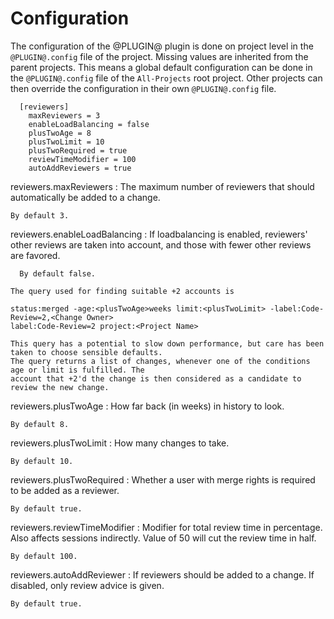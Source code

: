 Configuration
=============

The configuration of the @PLUGIN@ plugin is done on project level in
the `@PLUGIN@.config` file of the project. Missing values are inherited
from the parent projects. This means a global default configuration can
be done in the `@PLUGIN@.config` file of the `All-Projects` root project.
Other projects can then override the configuration in their own
`@PLUGIN@.config` file.

```
  [reviewers]
    maxReviewers = 3
    enableLoadBalancing = false
    plusTwoAge = 8
    plusTwoLimit = 10
    plusTwoRequired = true
    reviewTimeModifier = 100
    autoAddReviewers = true

```

reviewers.maxReviewers
:   The maximum number of reviewers that should automatically be added to a change.

	By default 3.

reviewers.enableLoadBalancing
:   If loadbalancing is enabled, reviewers' other reviews are taken into account, and those with
    fewer other reviews are favored.

	  By default false.

    The query used for finding suitable +2 accounts is

    status:merged -age:<plusTwoAge>weeks limit:<plusTwoLimit> -label:Code-Review=2,<Change Owner>
    label:Code-Review=2 project:<Project Name>

    This query has a potential to slow down performance, but care has been taken to choose sensible defaults.
    The query returns a list of changes, whenever one of the conditions age or limit is fulfilled. The
    account that +2'd the change is then considered as a candidate to review the new change.

reviewers.plusTwoAge
:   How far back (in weeks) in history to look.

    By default 8.

reviewers.plusTwoLimit
:   How many changes to take.

    By default 10.

reviewers.plusTwoRequired
:   Whether a user with merge rights is required to be added as a reviewer.

    By default true.

reviewers.reviewTimeModifier
:   Modifier for total review time in percentage. Also affects sessions indirectly.
    Value of 50 will cut the review time in half.

    By default 100.

reviewers.autoAddReviewer
:   If reviewers should be added to a change. If disabled, only review advice is given.

    By default true.

